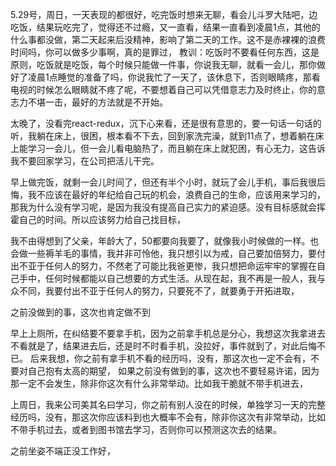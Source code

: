 5.29号，周日，一天表现的都很好，吃完饭时想来无聊，看会儿斗罗大陆吧，边吃饭，结果玩吃完了，觉得还不过瘾，又一直看，结果一直看到凌晨1点，其他的什么事都没做，第二天起来后没精神，影响了第二天的工作。这不是赤裸裸的浪费时间吗，你可以做多少事啊，真的是罪过，
教训：吃饭时不要看任何东西，这是原则，吃饭就是吃饭，每个时候只能做一件事，你说我无聊，就看一会儿，那你做好了凌晨1点睡觉的准备了吗，你说我忙了一天了，该休息下，否则眼睛疼，那看电视的时候怎么眼睛就不疼了呢，不要想着自己可以凭借意志力及时终止，你的意志力不堪一击，最好的方法就是不开始。


太晚了，没看完react-redux，沉下心来看，还是很有意思的，要一句话一句话的听，我躺在床上，很困，根本看不下去，回到家洗完澡，就到11点了，想着躺在床上能学习一会儿，但一会儿看电脑热了，而且躺在床上就犯困，有心无力，这告诉我不要回家学习，在公司把活儿干完。

早上做完饭，就剩一会儿时间了，但还有半个小时，就玩了会儿手机，事后我很后悔，我不应该在最好的年纪给自己玩的机会，浪费自己的生命，应该用来学习的，那我为什么没有学习呢，是因为我没有提高自己实力的紧迫感。没有目标感就会挥霍自己的时间。所以应该努力给自己找目标，

我不由得想到了父亲，年龄大了，50都要向我要了，就像我小时候做的一样。也会做一些褥羊毛的事情，我并非可怜他，我只想引以为戒，自己要加倍努力，要付出不亚于任何人的努力，不然老了可能比我爸更惨，我只想把命运牢牢的掌握在自己手中，任何时候都能以自己想要的方式生活。从现在起，我不再是一般人，我与众不同，我要付出不亚于任何人的努力，只要死不了，就要勇于开拓进取，

之前没做到的事，这次也肯定做不到

早上上厕所，在纠结要不要拿手机，因为之前拿手机总是分心，我想这次我拿进去不看就是了，结果进去后，还是时不时看手机，没拉好，事件就到了，对此后悔不已。
后来我想，你之前有拿手机不看的经历吗，没有，那这次也一定不会有，不要对自己抱有太高的期望，
如果之前没有做到的事，这次也不要轻易许诺，因为那一定不会发生，除非你这次有什么非常举动。比如我干脆就不带手机进去，

上周日，我来公司美其名曰学习，你之前有别人没在的时候，单独学习一天的完整经历吗，没有，那这次你应该料到也大概率不会有，除非你这次有非常举动，比如不带手机过去，或者到图书馆去学习，否则你可以预测这次去的结果。

之前坐姿不端正没工作好，